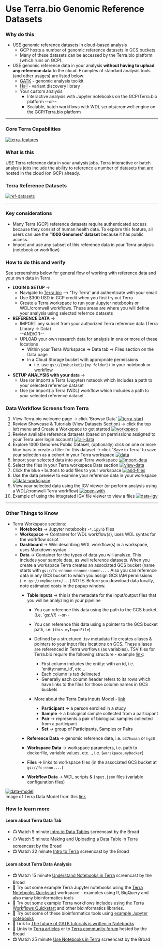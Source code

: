 # Use Terra.bio Genomic Reference Datasets

### Why do this
 - USE genomic reference datasets in cloud-based analysis  
    - GCP hosts a number of genomic reference datasets in GCS buckets. 
    - Many of these datasets can be accessed by the Terra.bio platform (which runs on GCP).
  - USE genomic reference data in your analysis **without having to upload any reference data** to the cloud. Examples of standard analysis tools (and other usages) are listed below:
    - [GATK](https://software.broadinstitute.org/gatk/) - genomic analysis toolkit
    - [Hail](https://hail.is/) - variant discovery library 
    - Your custom analysis 
      - Interactive analysis with Jupyter notebooks on the GCP/Terra.bio platform --or-- 
      - Scalable, batch workflows with WDL scripts/cromwell engine on the GCP/Terra.bio platform 
 
 ---

### Core Terra Capabilities
 [![terra-features](/images/terra-features.png)]()

### What is this

 USE Terra reference data in your analysis jobs. Terra interactive or batch analysis jobs include the ability to reference a number of datasets that are hosted in the cloud (on GCP) already. 

 ### Terra Reference Datasets
 [![ref-datasets](/images/ref-datasets.png)]()  

---

### Key considerations
- Many Terra (GCP) reference datasets require authenticated access because they consist of human health data.  To explore this feature, all users can use the **'1000 Genomes' dataset** because it has public access.
- Import and use any subset of this reference data in your Terra analysis (notebook or workflow)

### How to do this and verify 

See screenshots below for general flow of working with reference data and your own data in Terra.  
- **LOGIN & SETUP** -> 
  - Navigate to [Terra.bio](https://terra.bio/) --> 'Try Terra' and authenticate with your email
   - Use $300 USD in GCP credit when you first try out Terra
   - Create a Terra workspace to run your Jupyter notebooks or WDL/cromwell workflows. These areas are where you will define your analysis using selected refernce datasets 
- **REFERENCE DATA** -> 
  - IMPORT any subset from your authorized Terra reference data (Terra Library -> Data)  
   --AND/OR--
  - UPLOAD your own research data for analysis in one or more of these locations
      - Within your Terra Workspace -> Data tab -> Files section on the Data page
      - In a Cloud Storage bucket with appropriate permissions
         - i.e. use `gs://{mybucket}/{my folder})` in your notebook or workflow
- **SETUP ANALYSIS with your data** -> 
  - Use (or import) a Terra (Jupyter) noteook which includes a path to your selected reference dataset
  - Use (or import) a Terra (WDL) workflow which includes a path to your selected reference dataset

### Data Workflow Screens from Terra

1. View Terra.bio welcome page -> click 'Browse Data'
 [![terra-start](/images/terra-start.png)]()
2. Review Showcase & Tutorials (View Datasets Section) -> click the top left menu and Create a Workspace to get started
 [![workspace](/images/workspace.png)]()
3. Review available reference datasets (based on permissions assigned to your Terra user login account)
 [![all-data](/images/all-data.png)]()
4. Explore 1000 Genomes Public Dataset, (optionally) click on one or more blue bars to create a filter for this dataset -> click 'Save in Terra' to save your selection as a cohort in your Terra workspace
 [![data](/images/data.png)]()
5. Import your selected data into your Terra workspace
 [![import-data](/images/import-data.png)]()
6. Select the files in your Terra workspace Data section
 [![view-data](/images/view-data.png)]()
7. Click the blue `+` buttons to add files to your workspace
 [![add-files](/images/add-files.png)]()
8. Use the data preview to examine your reference data in your workspace
 [![data-workspace](/images/data-workspace.png)]()
9. View your selected data using the IGV viewer (or perform analysis using a WDL/cromwell Terra workflow)
 [![open-with](/images/open-with.png)]()
10. Example of using the integrated IGV file viewer to view a files
[![data-igv](/images/data-igv.png)]() 

----

### Other Things to Know
 - Terra Workspace sections:
    - **Notebooks** -> Jupyter notebooks -`*.ipynb` files 
    - **Workspace** -> Container for WDL workflow(s), uses WDL syntax for the workflow script
    - **Dashboard** -> Wiki describing WDL workflow(s) in a workspace, uses Markdown syntax
    - **Data** -> Container for the types of data you will analyze. This includes your sample data, as well reference datasets.  When you create a workspace Terra creates an associated GCS bucket (name starts with `gs://fc-nnnnnn-nnnnnn-nnnnn...` . Also you can reference data in any GCS bucket to which you assign GCS IAM permissions (i.e. `gs://<myBucket>/...`)
    NOTE: Before you download data locally, note estimated costs in the popup window. 
      - **Table Inputs** -> this is the metadata for the input/output files that you will be analyzing in your pipeline
        - You can reference this data using the path to the GCS bucket, (i.e. `gs://<bucketName>/<fileName>) --or--
        - You can reference this data using a pointer to the GCS bucket path, i.e. (`this.myInputFile`)
        - Defined by a structured .tsv metadata file creates aliases & pointers to your input files locations on GCS. These aliases are referenced in Terra worflows (as variables). TSV files for Terra.bio require the following structure - example [link](https://github.com/lynnlangit/gcp-for-bioinformatics/blob/master/1_Files_%26_Data/genomic-data-samples/TSV/terra_sample.tsv):
          - First column includes the entity: with an id, i.e. 'entity:name_id', etc...
          - Each column is tab delimeted
          - Generally each column header refers to its rows which have links to the files for those column names in GCS buckets

        - More about the Terra Data Inputs Model - [link](https://gatkforums.broadinstitute.org/firecloud/discussion/9769/data-model)
          - **Participant** -> a person enrolled in a study
          - **Sample** -> a biological sample collected from a participant
          - **Pair** -> represents a pair of biological samples collected from a participant
          - **Set** -> group of Participants, Samples or Pairs

      - **Reference Data** -> genomic reference data, i.e. `b37human` or `hg38`
      - **Workspace Data** -> workspace parameters, i.e. path to dockerfile, variable values, etc..., i.e. (`worskpace.myDocker`)
      - **Files** -> links to workspace files (in the associated GCS bucket at `gs://fc-nnnn....`)
      - **Workflow Data** -> WDL scripts & `input.json` files (variable configuration files)
    
  
  [![data-model](/images/data-model.png)]()  
  Image of Terra Data Model from this [link](https://software.broadinstitute.org/firecloud/documentation/quickstart?page=data)

### How to learn more

#### Learn about Terra Data Tab
 - 📺 Watch 5 minute [Intro to Data Tables](https://www.youtube.com/watch?v=IeLywroCNNA) screencast by the Broad 
 - 📺 Watch 5 minute [Making and Uploading a Data Table in Terra](https://www.youtube.com/watch?v=2MxSlKhIrFY) screencast by the Broad
- 📺 Watch 32 minute [Intro to Terra](https://www.youtube.com/watch?v=9kffTkK-B7g) screencast by the Broad

 #### Learn about Terra Data Analysis 
- 📺 Watch 15 minute [Understand Notebooks in Terra](https://www.youtube.com/watch?v=qP-1xk02AS0) screencast by the Broad
 - 📙 Try out some example Terra Jupyter notebooks using the [Terra Notebooks Quickstart](https://app.terra.bio/#workspaces/fc-product-demo/Terra-Notebooks-Quickstart) workspace - examples using R, BigQuery and also many bioinformatics tools
 - 📙 Try out some example Terra workflows includes using the [Terra Workflows Quickstart](https://app.terra.bio/#workspaces/fc-product-demo/Terra-Workflows-Quickstart) and other bioinformatics libraries.
 - 📙 Try out some of these bioinformatics tools using [example Jupyter notebooks](https://github.com/lynnlangit/gcp-for-bioinformatics/tree/master/2_Virtual_Machines_%26_Docker_Containers/Jupyter_Notebook_Examples)
- 📘 Link to [The future of GATK tutorials is written in Notebooks](https://software.broadinstitute.org/gatk/blog?id=24167)
- 📘 Links to [Terra articles](https://support.terra.bio/hc/en-us)
or to [Terra community forum](https://support.terra.bio/hc/en-us/community/topics/360000500432) hosted by the Broad
- 📺 Watch 25 minute [Use Notebooks in Terra](https://www.youtube.com/watch?v=-wBohV_vj-o) screencast by the Broad
 
